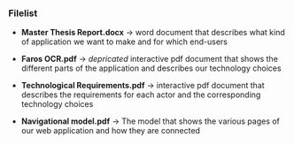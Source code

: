 ### Filelist ###

* **Master Thesis Report.docx** -> word document that describes what kind of application we want to make and for which end-users

* **Faros OCR.pdf** -> *depricated* interactive pdf document that shows the different parts of the application and describes our technology choices

* **Technological Requirements.pdf** -> interactive pdf document that describes the requirements for each actor and the corresponding technology choices

* **Navigational model.pdf** -> The model that shows the various pages of our web application and how they are connected
